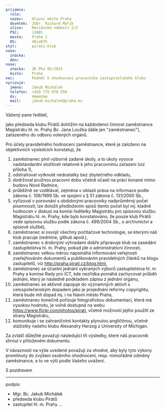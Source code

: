 ```yaml
---
prijemce: 
  role:     
  nazev:    Hlavní město Praha
  dovetek:  JUDr. Richard Mařík
  ulice:    Mariánské náměstí 2/2
  PSC:      11001
  mesto:    Praha 1
  DS:       48ia97h
styl:       pirati-klub
vase:
  znacka:   
  den:
nase:
  znacka:   ZK Pha 85/2015
  misto:    Praha
vec:        Podnět k ohodnocení pracovníka zastupitelského klubu
vyrizuje:   
  jmeno:    Jakub Michálek
  telefon:  +420 775 978 550
  ds:       4memzkm
  mail:     jakub.michalek@praha.eu
---
```


Vážený pane řediteli,

jako předseda klubu Pirátů dohlížím na každodenní činnost zaměstnance Magistrátu hl. m. Prahy Bc. Jana Loužka (dále jen "zaměstnanec"), zařazeného do odboru volených orgánů. 

Pro účely pravidelného hodnocení zaměstnance, které je založeno na objektivních výsledcích konstatuji, že 

1. zaměstnanec plnil výborně zadané úkoly, a to úkoly vysoce nadstandardní složitosti relativně k jeho pracovnímu zařazení (viz příloha 1), 
2. odstraňoval vytknuté nedostatky bez zbytečného odkladu, 
3. dodržoval pružnou pracovní dobu včetně účasti na práci konané mimo budovu Nové Radnice, 
4. průběžně se vzdělával, zejména v oblasti práva na informace podle zákona č. 106/1999 Sb. ve spojení s § 51 zákona č. 131/2000 Sb.,
5. vyřizoval v porovnání s obdobnými pracovníky nadprůměrný počet písemností; lze doložit předložením spisů (tento počet byl mj. kladně hodnocen v diskusi na komisi ředitelky Magistrátu pro spisovou službu Magistrátu hl. m. Prahy, kde bylo konstatováno, že pouze klub Pirátů vede spisovou službu podle zákona č. 499/2004 Sb., o archivnictví a spisové službě),
6. zaměstnanec si osvojil všechny počítačové technologie, se kterými náš klub pracuje (redmine, github apod.),
7. zaměstnanec s drobnými výhradami dobře připravuje klub na zasedání zastupitelstva hl. m. Prahy, pokud jde o administrativní činnosti,
8. zaměstnanec velkou měrou napomáhá informování veřejnosti zveřejňováním dokumentů a publikováním pravidelných článků na blogu zastupitelů, viz http://praha.pirati.cz/blog.html,
9. zaměstnanec se účastní jednání vybraných výborů zastupitelstva hl. m. Prahy a komise Rady pro ICT, kde nezřídka pomáhá zachycovat průběh jednání, který je následně podkladem zápisu z jednání orgánu,
10. zaměstnanec se aktivně zapojuje do významných aktivit s celospolečenským dopadem jako je projednání reformy copyrightu, která bude mít dopad mj. i na hlavní město Praha,
11. zaměstnanec konečně pořizuje fotografickou dokumentaci, která má vysokou hodnotu, je volně dostupná na webu https://www.flickr.com/photos/pirati, včetně možnosti jejího použití ze strany Magistrátu,
12. komunikuje i se zahraničními kontakty plynulou angličtinou, včetně stážistky našeho klubu Alexandry Herzog z University of Michigan.

Za zvlášť důležité považuji následující tři výsledky, které náš pracovník shrnul v přiloženém dokumentu.

V návaznosti na výše uvedené považuji za vhodné, aby byly tyto výkony promítnuty do zvýšení osobního ohodnocení, resp. mimořádné odměny zaměstnance, a to ve výši podle Vašeho uvážení.

S pozdravem

---
podpis: 
  - Mgr. Bc. Jakub Michálek
  - předseda klubu Pirátů
  - zastupitel hl. m. Prahy
...
